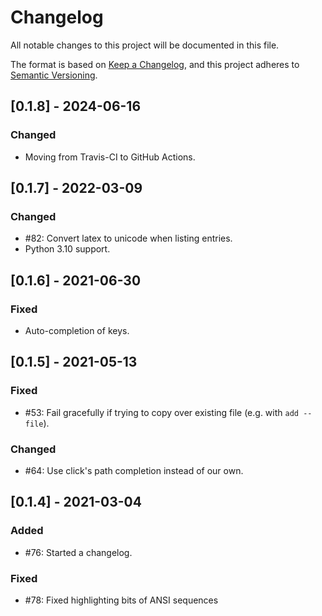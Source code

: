 # Changelog

All notable changes to this project will be documented in this file.

The format is based on [Keep a Changelog](https://keepachangelog.com/en/1.0.0/),
and this project adheres to [Semantic Versioning](https://semver.org/spec/v2.0.0.html).

## [0.1.8] - 2024-06-16

### Changed

- Moving from Travis-CI to GitHub Actions.

## [0.1.7] - 2022-03-09

### Changed

- #82: Convert latex to unicode when listing entries.
- Python 3.10 support.

## [0.1.6] - 2021-06-30

### Fixed

- Auto-completion of keys.

## [0.1.5] - 2021-05-13

### Fixed

- #53: Fail gracefully if trying to copy over existing file (e.g. with `add --file`).

### Changed

- #64: Use click's path completion instead of our own.

## [0.1.4] - 2021-03-04

### Added

- #76: Started a changelog.

### Fixed

- #78: Fixed highlighting bits of ANSI sequences
